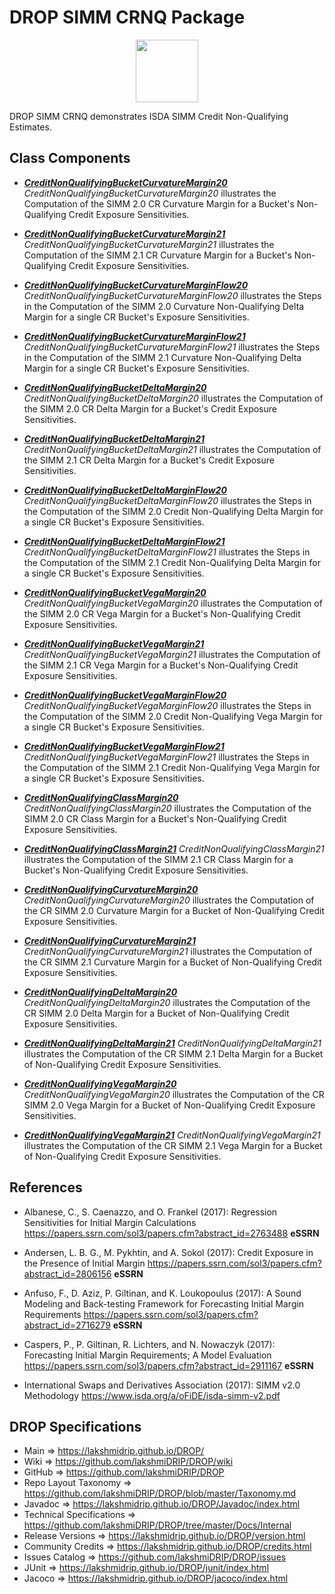 # DROP SIMM CRNQ Package

<p align="center"><img src="https://github.com/lakshmiDRIP/DROP/blob/master/DRIP_Logo.gif?raw=true" width="100"></p>

DROP SIMM CRNQ demonstrates ISDA SIMM Credit Non-Qualifying Estimates.


## Class Components

 * [***CreditNonQualifyingBucketCurvatureMargin20***](https://github.com/lakshmiDRIP/DROP/tree/master/src/main/java/org/drip/sample/simmcrnq/CreditNonQualifyingBucketCurvatureMargin20.java)
 <i>CreditNonQualifyingBucketCurvatureMargin20</i> illustrates the Computation of the SIMM 2.0 CR Curvature Margin for a Bucket's Non-Qualifying Credit Exposure Sensitivities.

 * [***CreditNonQualifyingBucketCurvatureMargin21***](https://github.com/lakshmiDRIP/DROP/tree/master/src/main/java/org/drip/sample/simmcrnq/CreditNonQualifyingBucketCurvatureMargin21.java)
 <i>CreditNonQualifyingBucketCurvatureMargin21</i> illustrates the Computation of the SIMM 2.1 CR Curvature Margin for a Bucket's Non-Qualifying Credit Exposure Sensitivities.

 * [***CreditNonQualifyingBucketCurvatureMarginFlow20***](https://github.com/lakshmiDRIP/DROP/tree/master/src/main/java/org/drip/sample/simmcrnq/CreditNonQualifyingBucketCurvatureMarginFlow20.java)
 <i>CreditNonQualifyingBucketCurvatureMarginFlow20</i> illustrates the Steps in the Computation of the SIMM 2.0 Curvature Non-Qualifying Delta Margin for a single CR Bucket's Exposure Sensitivities.

 * [***CreditNonQualifyingBucketCurvatureMarginFlow21***](https://github.com/lakshmiDRIP/DROP/tree/master/src/main/java/org/drip/sample/simmcrnq/CreditNonQualifyingBucketCurvatureMarginFlow21.java)
 <i>CreditNonQualifyingBucketCurvatureMarginFlow21</i> illustrates the Steps in the Computation of the SIMM 2.1 Curvature Non-Qualifying Delta Margin for a single CR Bucket's Exposure Sensitivities.

 * [***CreditNonQualifyingBucketDeltaMargin20***](https://github.com/lakshmiDRIP/DROP/tree/master/src/main/java/org/drip/sample/simmcrnq/CreditNonQualifyingBucketDeltaMargin20.java)
 <i>CreditNonQualifyingBucketDeltaMargin20</i> illustrates the Computation of the SIMM 2.0 CR Delta Margin for a Bucket's Credit Exposure Sensitivities.

 * [***CreditNonQualifyingBucketDeltaMargin21***](https://github.com/lakshmiDRIP/DROP/tree/master/src/main/java/org/drip/sample/simmcrnq/CreditNonQualifyingBucketDeltaMargin21.java)
 <i>CreditNonQualifyingBucketDeltaMargin21</i> illustrates the Computation of the SIMM 2.1 CR Delta Margin for a Bucket's Credit Exposure Sensitivities.

 * [***CreditNonQualifyingBucketDeltaMarginFlow20***](https://github.com/lakshmiDRIP/DROP/tree/master/src/main/java/org/drip/sample/simmcrnq/CreditNonQualifyingBucketDeltaMarginFlow20.java)
 <i>CreditNonQualifyingBucketDeltaMarginFlow20</i> illustrates the Steps in the Computation of the SIMM 2.0 Credit Non-Qualifying Delta Margin for a single CR Bucket's Exposure Sensitivities.

 * [***CreditNonQualifyingBucketDeltaMarginFlow21***](https://github.com/lakshmiDRIP/DROP/tree/master/src/main/java/org/drip/sample/simmcrnq/CreditNonQualifyingBucketDeltaMarginFlow21.java)
 <i>CreditNonQualifyingBucketDeltaMarginFlow21</i> illustrates the Steps in the Computation of the SIMM 2.1 Credit Non-Qualifying Delta Margin for a single CR Bucket's Exposure Sensitivities.

 * [***CreditNonQualifyingBucketVegaMargin20***](https://github.com/lakshmiDRIP/DROP/tree/master/src/main/java/org/drip/sample/simmcrnq/CreditNonQualifyingBucketVegaMargin20.java)
 <i>CreditNonQualifyingBucketVegaMargin20</i> illustrates the Computation of the SIMM 2.0 CR Vega Margin for a Bucket's Non-Qualifying Credit Exposure Sensitivities.

 * [***CreditNonQualifyingBucketVegaMargin21***](https://github.com/lakshmiDRIP/DROP/tree/master/src/main/java/org/drip/sample/simmcrnq/CreditNonQualifyingBucketVegaMargin21.java)
 <i>CreditNonQualifyingBucketVegaMargin21</i> illustrates the Computation of the SIMM 2.1 CR Vega Margin for a Bucket's Non-Qualifying Credit Exposure Sensitivities.

 * [***CreditNonQualifyingBucketVegaMarginFlow20***](https://github.com/lakshmiDRIP/DROP/tree/master/src/main/java/org/drip/sample/simmcrnq/CreditNonQualifyingBucketVegaMarginFlow20.java)
 <i>CreditNonQualifyingBucketVegaMarginFlow20</i> illustrates the Steps in the Computation of the SIMM 2.0 Credit Non-Qualifying Vega Margin for a single CR Bucket's Exposure Sensitivities.

 * [***CreditNonQualifyingBucketVegaMarginFlow21***](https://github.com/lakshmiDRIP/DROP/tree/master/src/main/java/org/drip/sample/simmcrnq/CreditNonQualifyingBucketVegaMarginFlow21.java)
 <i>CreditNonQualifyingBucketVegaMarginFlow21</i> illustrates the Steps in the Computation of the SIMM 2.1 Credit Non-Qualifying Vega Margin for a single CR Bucket's Exposure Sensitivities.

 * [***CreditNonQualifyingClassMargin20***](https://github.com/lakshmiDRIP/DROP/tree/master/src/main/java/org/drip/sample/simmcrnq/CreditNonQualifyingClassMargin20.java)
 <i>CreditNonQualifyingClassMargin20</i> illustrates the Computation of the SIMM 2.0 CR Class Margin for a Bucket's Non-Qualifying Credit Exposure Sensitivities.

 * [***CreditNonQualifyingClassMargin21***](https://github.com/lakshmiDRIP/DROP/tree/master/src/main/java/org/drip/sample/simmcrnq/CreditNonQualifyingClassMargin21.java)
 <i>CreditNonQualifyingClassMargin21</i> illustrates the Computation of the SIMM 2.1 CR Class Margin for a Bucket's Non-Qualifying Credit Exposure Sensitivities.

 * [***CreditNonQualifyingCurvatureMargin20***](https://github.com/lakshmiDRIP/DROP/tree/master/src/main/java/org/drip/sample/simmcrnq/CreditNonQualifyingCurvatureMargin20.java)
 <i>CreditNonQualifyingCurvatureMargin20</i> illustrates the Computation of the CR SIMM 2.0 Curvature Margin for a Bucket of Non-Qualifying Credit Exposure Sensitivities.

 * [***CreditNonQualifyingCurvatureMargin21***](https://github.com/lakshmiDRIP/DROP/tree/master/src/main/java/org/drip/sample/simmcrnq/CreditNonQualifyingCurvatureMargin21.java)
 <i>CreditNonQualifyingCurvatureMargin21</i> illustrates the Computation of the CR SIMM 2.1 Curvature Margin for a Bucket of Non-Qualifying Credit Exposure Sensitivities.

 * [***CreditNonQualifyingDeltaMargin20***](https://github.com/lakshmiDRIP/DROP/tree/master/src/main/java/org/drip/sample/simmcrnq/CreditNonQualifyingDeltaMargin20.java)
 <i>CreditNonQualifyingDeltaMargin20</i> illustrates the Computation of the CR SIMM 2.0 Delta Margin for a Bucket of Non-Qualifying Credit Exposure Sensitivities.

 * [***CreditNonQualifyingDeltaMargin21***](https://github.com/lakshmiDRIP/DROP/tree/master/src/main/java/org/drip/sample/simmcrnq/CreditNonQualifyingDeltaMargin21.java)
 <i>CreditNonQualifyingDeltaMargin21</i> illustrates the Computation of the CR SIMM 2.1 Delta Margin for a Bucket of Non-Qualifying Credit Exposure Sensitivities.

 * [***CreditNonQualifyingVegaMargin20***](https://github.com/lakshmiDRIP/DROP/tree/master/src/main/java/org/drip/sample/simmcrnq/CreditNonQualifyingVegaMargin20.java)
 <i>CreditNonQualifyingVegaMargin20</i> illustrates the Computation of the CR SIMM 2.0 Vega Margin for a Bucket of Non-Qualifying Credit Exposure Sensitivities.

 * [***CreditNonQualifyingVegaMargin21***](https://github.com/lakshmiDRIP/DROP/tree/master/src/main/java/org/drip/sample/simmcrnq/CreditNonQualifyingVegaMargin21.java)
 <i>CreditNonQualifyingVegaMargin21</i> illustrates the Computation of the CR SIMM 2.1 Vega Margin for a Bucket of Non-Qualifying Credit Exposure Sensitivities.


## References

 * Albanese, C., S. Caenazzo, and O. Frankel (2017): Regression Sensitivities for Initial Margin Calculations https://papers.ssrn.com/sol3/papers.cfm?abstract_id=2763488 <b>eSSRN</b>

 * Andersen, L. B. G., M. Pykhtin, and A. Sokol (2017): Credit Exposure in the Presence of Initial Margin https://papers.ssrn.com/sol3/papers.cfm?abstract_id=2806156 <b>eSSRN</b>

 * Anfuso, F., D. Aziz, P. Giltinan, and K. Loukopoulus (2017): A Sound Modeling and Back-testing Framework for Forecasting Initial Margin Requirements https://papers.ssrn.com/sol3/papers.cfm?abstract_id=2716279 <b>eSSRN</b>

 * Caspers, P., P. Giltinan, R. Lichters, and N. Nowaczyk (2017): Forecasting Initial Margin Requirements; A Model Evaluation https://papers.ssrn.com/sol3/papers.cfm?abstract_id=2911167 <b>eSSRN</b>

 * International Swaps and Derivatives Association (2017): SIMM v2.0 Methodology https://www.isda.org/a/oFiDE/isda-simm-v2.pdf


## DROP Specifications

 * Main                     => https://lakshmidrip.github.io/DROP/
 * Wiki                     => https://github.com/lakshmiDRIP/DROP/wiki
 * GitHub                   => https://github.com/lakshmiDRIP/DROP
 * Repo Layout Taxonomy     => https://github.com/lakshmiDRIP/DROP/blob/master/Taxonomy.md
 * Javadoc                  => https://lakshmidrip.github.io/DROP/Javadoc/index.html
 * Technical Specifications => https://github.com/lakshmiDRIP/DROP/tree/master/Docs/Internal
 * Release Versions         => https://lakshmidrip.github.io/DROP/version.html
 * Community Credits        => https://lakshmidrip.github.io/DROP/credits.html
 * Issues Catalog           => https://github.com/lakshmiDRIP/DROP/issues
 * JUnit                    => https://lakshmidrip.github.io/DROP/junit/index.html
 * Jacoco                   => https://lakshmidrip.github.io/DROP/jacoco/index.html
